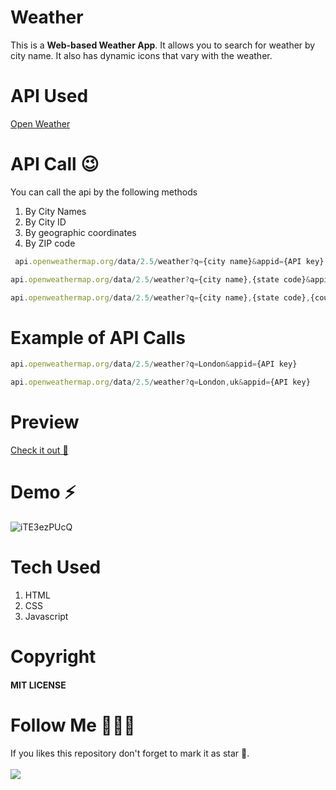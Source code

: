 # Weather
This is a **Web-based Weather App**. It allows you to search for weather by city name. It also has dynamic icons that vary with the weather.
# API Used
[Open Weather](https://openweathermap.org/current)
  
# API Call 😉
You can call the api by the following methods
1. By City Names
2. By City ID
3. By geographic coordinates
4. By ZIP code
``` js
 api.openweathermap.org/data/2.5/weather?q={city name}&appid={API key}
```
``` js  
api.openweathermap.org/data/2.5/weather?q={city name},{state code}&appid={API key}
```
```js
api.openweathermap.org/data/2.5/weather?q={city name},{state code},{country code}&appid={API key}
 ```
# Example of API Calls
```js
api.openweathermap.org/data/2.5/weather?q=London&appid={API key}
```
```js
api.openweathermap.org/data/2.5/weather?q=London,uk&appid={API key}
```
  
  
# Preview
[Check it out 🚀](https://shubhamashish33.github.io/weather/)
# Demo ⚡
![iTE3ezPUcQ](https://user-images.githubusercontent.com/78084828/135725527-0665c037-c5df-4325-b448-b4b985145f0d.gif)

# Tech Used
1. HTML
2. CSS
3. Javascript 

# Copyright 
#### MIT LICENSE

# Follow Me 👨🏻‍🦱
If you likes this repository don't forget to mark it as star 🌟. \
<br>
[![](https://img.shields.io/twitter/follow/imaashish_?style=social)](https://twitter.com/imaashish_)
